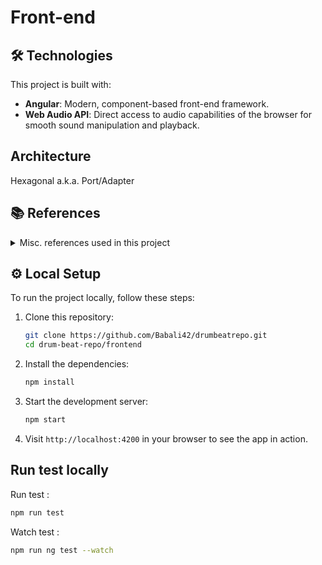 # Front-end

## 🛠️ Technologies

This project is built with:

- **Angular**: Modern, component-based front-end framework.
- **Web Audio API**: Direct access to audio capabilities of the browser for smooth sound manipulation and playback.

## Architecture

Hexagonal a.k.a. Port/Adapter

## 📚 References

<details>
  <summary>Misc. references used in this project</summary>

- https://rsms.me/inter/
- https://github.com/PahanPerera/angular-light-dark-app
- https://effect.website/
- https://github.com/simonwhitaker/github-fork-ribbon-css
- Host : https://pages.github.com/
</details>


## ⚙️ Local Setup

To run the project locally, follow these steps:

1. Clone this repository:

    ```bash
    git clone https://github.com/Babali42/drumbeatrepo.git
    cd drum-beat-repo/frontend
    ```

2. Install the dependencies:

    ```bash
    npm install
    ```

3. Start the development server:

    ```bash
    npm start
    ```

4. Visit `http://localhost:4200` in your browser to see the app in action.

## Run test locally

Run test :
```bash
npm run test
```

Watch test :
```bash
npm run ng test --watch
```
